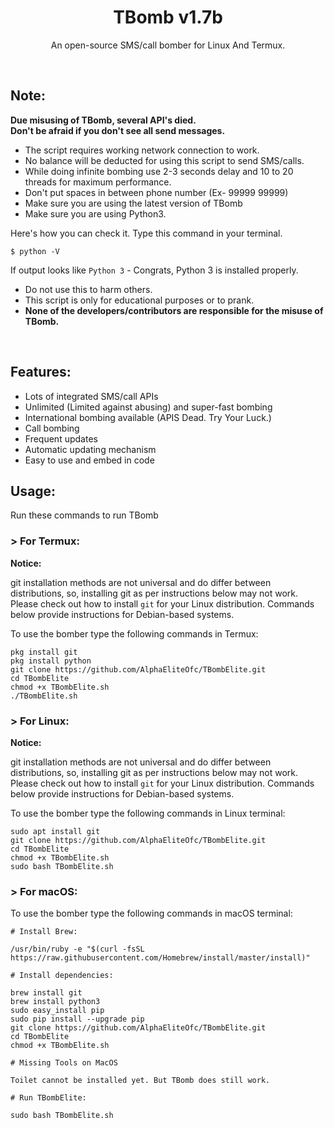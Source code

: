 <h1 align="center">TBomb v1.7b</h1>
<p align="center">An open-source SMS/call bomber for Linux And Termux.</p><br>

## Note:

**Due misusing of TBomb, several API's died.**  
**Don't be afraid if you don't see all send messages.**

- The script requires working network connection to work.
- No balance will be deducted for using this script to send SMS/calls.
- While doing infinite bombing use 2-3 seconds delay and 10 to 20 threads for maximum performance.
- Don't put spaces in between phone number (Ex- 99999 99999)
- Make sure you are using the latest version of TBomb
- Make sure you are using Python3.

Here's how you can check it. Type this command in your terminal.
```
$ python -V
```
If output looks like `Python 3` - Congrats, Python 3 is installed properly.

- Do not use this to harm others.
- This script is only for educational purposes or to prank.
- **None of the developers/contributors are responsible for the misuse of TBomb.**
<br>

## Features:

- Lots of integrated SMS/call APIs
- Unlimited (Limited against abusing) and super-fast bombing
- International bombing available (APIS Dead. Try Your Luck.) 
- Call bombing
- Frequent updates
- Automatic updating mechanism
- Easy to use and embed in code

## Usage:

Run these commands to run TBomb

### > For Termux:

**Notice:** 

git installation methods are not universal and do differ between distributions,
so, installing git as per instructions below may not work.
Please check out how to install `git` for your Linux distribution.
Commands below provide instructions for Debian-based systems.

To use the bomber type the following commands in Termux:
```
pkg install git
pkg install python
git clone https://github.com/AlphaEliteOfc/TBombElite.git
cd TBombElite
chmod +x TBombElite.sh
./TBombElite.sh
```

### > For Linux:

**Notice:** 

git installation methods are not universal and do differ between distributions,
so, installing git as per instructions below may not work.
Please check out how to install `git` for your Linux distribution.
Commands below provide instructions for Debian-based systems.

To use the bomber type the following commands in Linux terminal:
```
sudo apt install git
git clone https://github.com/AlphaEliteOfc/TBombElite.git
cd TBombElite
chmod +x TBombElite.sh
sudo bash TBombElite.sh
```

### > For macOS:

To use the bomber type the following commands in macOS terminal:
```
# Install Brew: 

/usr/bin/ruby -e "$(curl -fsSL https://raw.githubusercontent.com/Homebrew/install/master/install)"

# Install dependencies:

brew install git
brew install python3
sudo easy_install pip
sudo pip install --upgrade pip
git clone https://github.com/AlphaEliteOfc/TBombElite.git
cd TBombElite
chmod +x TBombElite.sh

# Missing Tools on MacOS

Toilet cannot be installed yet. But TBomb does still work.

# Run TBombElite:

sudo bash TBombElite.sh
```
